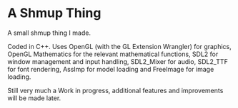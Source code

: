 # A Shmup Thing

A small shmup thing I made.

Coded in C++. Uses OpenGL (with the GL Extension Wrangler) for graphics, OpenGL Mathematics for the relevant mathematical functions, SDL2 for window management and input handling, SDL2_Mixer for audio, SDL2_TTF for font rendering, AssImp for model loading and FreeImage for image loading.

Still very much a Work in progress, additional features and improvements will be made later.
